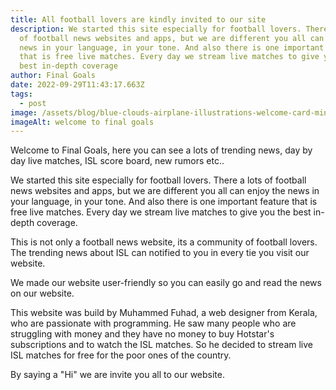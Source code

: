 ```yaml
---
title: All football lovers are kindly invited to our site
description: W﻿e started this site especially for football lovers. There a lots
  of football news websites and apps, but we are different you all can enjoy the
  news in your language, in your tone. And also there is one important feature
  that is free live matches. Every day we stream live matches to give you the
  best in-depth coverage
author: Final Goals
date: 2022-09-29T11:43:17.663Z
tags:
  - post
image: /assets/blog/blue-clouds-airplane-illustrations-welcome-card-min.jpg
imageAlt: welcome to final goals
---
```

W﻿elcome to Final Goals, here you can see a lots of trending news, day by day live matches, ISL score board, new rumors etc..

W﻿e started this site especially for football lovers. There a lots of football news websites and apps, but we are different you all can enjoy the news in your language, in your tone. And also there is one important feature that is free live matches. Every day we stream live matches to give you the best in-depth coverage.

T﻿his is not only a football news website, its a community of football lovers. The trending news about ISL can notified to you in every tie you visit our website.

W﻿e made our website user-friendly so you can easily go and read the news on our website.

T﻿his website was build by Muhammed Fuhad, a web designer from Kerala, who are passionate with programming. He saw many people who are struggling with money and they have no money to buy Hotstar's subscriptions and to watch the ISL matches. So he decided to stream live ISL matches for free for the poor ones of the country.

B﻿y saying a "Hi" we are invite you all to our website.
